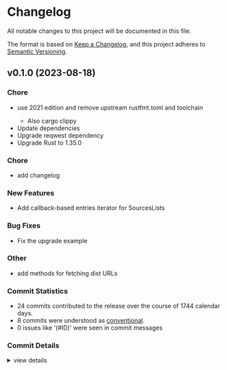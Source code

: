 # Changelog

All notable changes to this project will be documented in this file.

The format is based on [Keep a Changelog](https://keepachangelog.com/en/1.0.0/),
and this project adheres to [Semantic Versioning](https://semver.org/spec/v2.0.0.html).

## v0.1.0 (2023-08-18)

<csr-id-c2d237db5c0a4a802bf3c53f2d94518b61a64875/>
<csr-id-0df4611ec7293010551f95659f28f1b1da9cc0c8/>
<csr-id-10595046b4bff922fe47e313ddb9db49047635e9/>
<csr-id-b757a9a4f3b1ffadc9d05f6133ce4b59e0623fe7/>
<csr-id-658ccc1a4ced1670885e95467a77d6b8c1f87fa1/>

### Chore

 - <csr-id-c2d237db5c0a4a802bf3c53f2d94518b61a64875/> use 2021 edition and remove upstream rustfmt.toml and toolchain
   - Also cargo clippy
 - <csr-id-0df4611ec7293010551f95659f28f1b1da9cc0c8/> Update dependencies
 - <csr-id-10595046b4bff922fe47e313ddb9db49047635e9/> Upgrade reqwest dependency
 - <csr-id-b757a9a4f3b1ffadc9d05f6133ce4b59e0623fe7/> Upgrade Rust to 1.35.0

### Chore

 - <csr-id-49dd2c48094a838bae10e5a699be40df0dac83d5/> add changelog

### New Features

 - <csr-id-1268de431fb64af45cf6e301509092ea5e225f5b/> Add callback-based entries iterator for SourcesLists

### Bug Fixes

 - <csr-id-3e72f14a2d2dc1fbcb5fbd39e587e1930a262749/> Fix the upgrade example

### Other

 - <csr-id-658ccc1a4ced1670885e95467a77d6b8c1f87fa1/> add methods for fetching dist URLs

### Commit Statistics

<csr-read-only-do-not-edit/>

 - 24 commits contributed to the release over the course of 1744 calendar days.
 - 8 commits were understood as [conventional](https://www.conventionalcommits.org).
 - 0 issues like '(#ID)' were seen in commit messages

### Commit Details

<csr-read-only-do-not-edit/>

<details><summary>view details</summary>

 * **Uncategorized**
    - Add changelog ([`49dd2c4`](https://github.com/AOSC-Dev/oma-apt-sources-lists/commit/49dd2c48094a838bae10e5a699be40df0dac83d5))
    - Use 2021 edition and remove upstream rustfmt.toml and toolchain ([`c2d237d`](https://github.com/AOSC-Dev/oma-apt-sources-lists/commit/c2d237db5c0a4a802bf3c53f2d94518b61a64875))
    - Update dependencies ([`0df4611`](https://github.com/AOSC-Dev/oma-apt-sources-lists/commit/0df4611ec7293010551f95659f28f1b1da9cc0c8))
    - Add callback-based entries iterator for SourcesLists ([`1268de4`](https://github.com/AOSC-Dev/oma-apt-sources-lists/commit/1268de431fb64af45cf6e301509092ea5e225f5b))
    - Upgrade reqwest dependency ([`1059504`](https://github.com/AOSC-Dev/oma-apt-sources-lists/commit/10595046b4bff922fe47e313ddb9db49047635e9))
    - Upgrade Rust to 1.35.0 ([`b757a9a`](https://github.com/AOSC-Dev/oma-apt-sources-lists/commit/b757a9a4f3b1ffadc9d05f6133ce4b59e0623fe7))
    - Fix the upgrade example ([`3e72f14`](https://github.com/AOSC-Dev/oma-apt-sources-lists/commit/3e72f14a2d2dc1fbcb5fbd39e587e1930a262749))
    - :ambulance: Fix repo modifications to apply to all entries of a given URI ([`0f2c82f`](https://github.com/AOSC-Dev/oma-apt-sources-lists/commit/0f2c82fb44faf4aec1c9cce8ad8eef74451c5ecd))
    - :ambulance: Fix dist_replace only replacing exact suite matches ([`a6703be`](https://github.com/AOSC-Dev/oma-apt-sources-lists/commit/a6703be9b5a3939ef68afdccc0d11e061add7d0f))
    - :boom: Support retaining a repo if it is in the retain set ([`4d3f946`](https://github.com/AOSC-Dev/oma-apt-sources-lists/commit/4d3f946f4eca07824b0235e4b72bb219381610f1))
    - :bomb: :hammer: :sparkles: SourcesFile -> SourcesList; Repo Modification Support ([`b44bf5a`](https://github.com/AOSC-Dev/oma-apt-sources-lists/commit/b44bf5a2126f93dc4cc4663acdcc7140aeedbe41))
    - :hammer: Refactoring ([`a9178b5`](https://github.com/AOSC-Dev/oma-apt-sources-lists/commit/a9178b560e7bdec0bf62916e2854f69f42727cc5))
    - :sparkles: Add SourcesList::dist_replace ([`e6da744`](https://github.com/AOSC-Dev/oma-apt-sources-lists/commit/e6da744aa64e61e57afd04ea38487868bc4287ee))
    - :hammer: Allow files to be written after all in-memory modifications have been made ([`a3cfd08`](https://github.com/AOSC-Dev/oma-apt-sources-lists/commit/a3cfd083993c32546a04c8da6686ae50fa0e206d))
    - :sparkles: Prevent storing duplicate SourceLines ([`aff87d2`](https://github.com/AOSC-Dev/oma-apt-sources-lists/commit/aff87d2cd91b374a591e047f479650d4474717e1))
    - :ambulance: Fix writing of source lists ([`2c69e3a`](https://github.com/AOSC-Dev/oma-apt-sources-lists/commit/2c69e3a646bca1af25f1172d616fcd4e743ddb13))
    - :sparkles: On insert, update entries which already exist ([`27eee86`](https://github.com/AOSC-Dev/oma-apt-sources-lists/commit/27eee86c3f331cecc94623bc0662f2b3631ba2b4))
    - :sparkles: Support inserting, removing, and commenting entries ([`d23b0c2`](https://github.com/AOSC-Dev/oma-apt-sources-lists/commit/d23b0c21c176a4a028a5c175328143a2992c4fb6))
    - :ambulance: Fix options displaying in SourceEntry ([`dd43eb5`](https://github.com/AOSC-Dev/oma-apt-sources-lists/commit/dd43eb58f21a35150a5f69a99135708a5f76e0c6))
    - Derive Clone/Debug for SourcesList ([`b1b7ede`](https://github.com/AOSC-Dev/oma-apt-sources-lists/commit/b1b7ede81d64dc3318bc7e3f427512e3d1c26524))
    - Add SourcesList::dist_upgrade ([`af69276`](https://github.com/AOSC-Dev/oma-apt-sources-lists/commit/af69276c681cb5566ec1111614f8bd7c3433d488))
    - Add methods for fetching dist URLs ([`658ccc1`](https://github.com/AOSC-Dev/oma-apt-sources-lists/commit/658ccc1a4ced1670885e95467a77d6b8c1f87fa1))
    - Support getting URLs to the dist and pool paths ([`aa99485`](https://github.com/AOSC-Dev/oma-apt-sources-lists/commit/aa9948592d2108bb6aa4ca8e89427e48db5d8969))
    - Initial commit ([`b8ebe4d`](https://github.com/AOSC-Dev/oma-apt-sources-lists/commit/b8ebe4dbb7b116a906c78b588cb4fe4b5bd2bafd))
</details>

